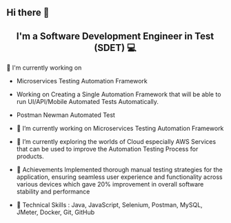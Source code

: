 ## Hi there 👋
<h2 align="center">I'm a Software Development Engineer in Test (SDET) 💻 </h2>

🔭 I'm currently working on

- Microservices Testing Automation Framework
- Working on Creating a Single Automation Framework that will be able to run UI/API/Mobile Automated Tests Automatically. 
- Postman Newman Automated Test 

- 🔭 I’m currently working on Microservices Testing Automation Framework
- 🌱 I’m currently exploring the worlds of Cloud especially AWS Services that can be used to improve the Automation Testing Process for products.
- 🥇 Achievements Implemented thorough manual testing strategies for the application, ensuring seamless user experience and functionality across various devices which gave 20% improvement in overall software stability and performance
- 💼 Technical Skills : Java, JavaScript, Selenium, Postman, MySQL, JMeter, Docker, Git, GitHub

